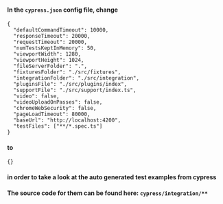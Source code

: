 #### In the ```cypress.json``` config file, change
```
{
  "defaultCommandTimeout": 10000,
  "responseTimeout": 20000,
  "requestTimeout": 20000,
  "numTestsKeptInMemory": 50,
  "viewportWidth": 1280,
  "viewportHeight": 1024,
  "fileServerFolder": ".",
  "fixturesFolder": "./src/fixtures",
  "integrationFolder": "./src/integration",
  "pluginsFile": "./src/plugins/index",
  "supportFile": "./src/support/index.ts",
  "video": false,
  "videoUploadOnPasses": false,
  "chromeWebSecurity": false,
  "pageLoadTimeout": 80000,
  "baseUrl": "http://localhost:4200",
  "testFiles": ["**/*.spec.ts"]
}
```
#### to 
```
{}
```
#### in order to take a look at the auto generated test examples from cypress
#### The source code for them can be found here: ```cypress/integration/**```

